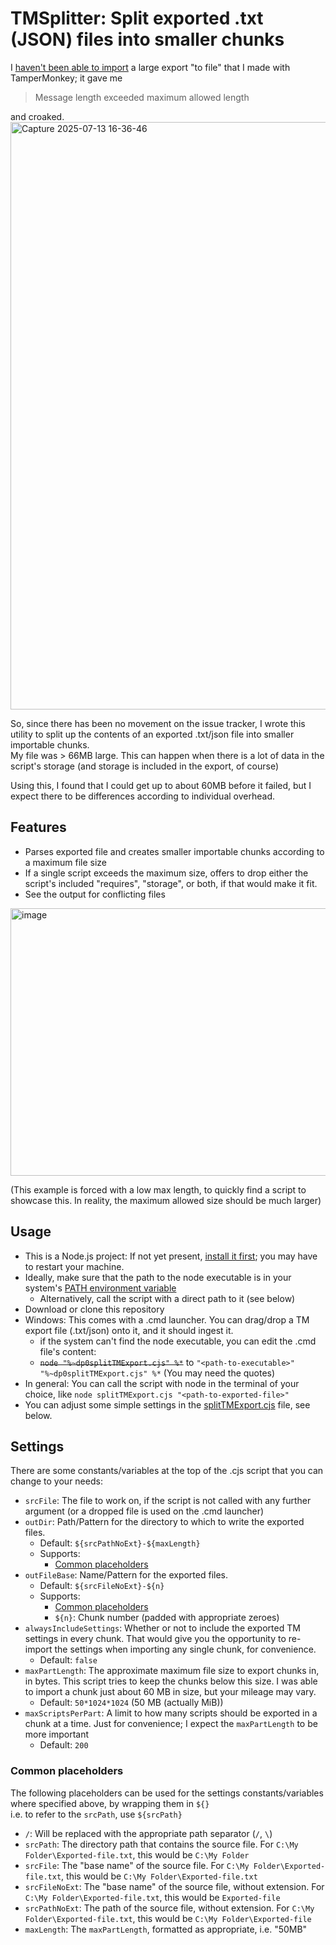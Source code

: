 # TMSplitter: Split exported .txt (JSON) files into smaller chunks
I [haven't been able to import](https://github.com/Tampermonkey/tampermonkey/issues/2492) a large export "to file" that I made with TamperMonkey; it gave me
> Message length exceeded maximum allowed length

and croaked.
<img width="1920" height="940" alt="Capture 2025-07-13 16-36-46" src="https://github.com/user-attachments/assets/1309d98d-9569-481f-a11f-3767d155cb28" />

So, since there has been no movement on the issue tracker, I wrote this utility to split up the contents of an exported .txt/json file into smaller importable chunks.  
My file was > 66MB large. This can happen when there is a lot of data in the script's storage (and storage is included in the export, of course)

Using this, I found that I could get up to about 60MB before it failed, but I expect there to be differences according to individual overhead.

## Features
- Parses exported file and creates smaller importable chunks according to a maximum file size
- If a single script exceeds the maximum size, offers to drop either the script's included "requires", "storage", or both, if that would make it fit.
- See the output for conflicting files

<img width="818" height="428" alt="image" src="https://github.com/user-attachments/assets/b8d5c256-cc7b-4074-affb-6ba4ff333497" />  

(This example is forced with a low max length, to quickly find a script to showcase this. In reality, the maximum allowed size should be much larger)

## Usage
- This is a Node.js project: If not yet present, [install it first](https://nodejs.org/en/download); you may have to restart your machine.
- Ideally, make sure that the path to the node executable is in your system's [PATH environment variable](https://www3.ntu.edu.sg/home/ehchua/programming/howto/Environment_Variables.html)
  - Alternatively, call the script with a direct path to it (see below)
- Download or clone this repository
- Windows: This comes with a .cmd launcher. You can drag/drop a TM export file (.txt/json) onto it, and it should ingest it.
  - if the system can't find the node executable, you can edit the .cmd file's content:
  - ~~`node "%~dp0splitTMExport.cjs" %*`~~ to `"<path-to-executable>" "%~dp0splitTMExport.cjs" %*` (You may need the quotes)
- In general: You can call the script with node in the terminal of your choice, like `node splitTMExport.cjs "<path-to-exported-file>"`
- You can adjust some simple settings in the [splitTMExport.cjs](https://github.com/Black-Platypus/TMSplitter/blob/main/splitTMExport.cjs#L9) file, see below.

## Settings
There are some constants/variables at the top of the .cjs script that you can change to your needs:
- `srcFile`: The file to work on, if the script is not called with any further argument (or a dropped file is used on the .cmd launcher)
- `outDir`: Path/Pattern for the directory to which to write the exported files.
  - Default: `${srcPathNoExt}-${maxLength}`
  - Supports:
    - [Common placeholders](#common-placeholders)
- `outFileBase`: Name/Pattern for the exported files.
  - Default: `${srcFileNoExt}-${n}`
  - Supports:
    - [Common placeholders](#common-placeholders)
    - `${n}`: Chunk number (padded with appropriate zeroes)
- `alwaysIncludeSettings`: Whether or not to include the exported TM settings in every chunk. That would give you the opportunity to re-import the settings when importing any single chunk, for convenience.
  - Default: `false`
- `maxPartLength`: The approximate maximum file size to export chunks in, in bytes. This script tries to keep the chunks below this size. I was able to import a chunk just about 60 MB in size, but your mileage may vary.
  - Default: `50*1024*1024` (50 MB (actually MiB))
- `maxScriptsPerPart`: A limit to how many scripts should be exported in a chunk at a time. Just for convenience; I expect the `maxPartLength` to be more important
  - Default: `200`

### Common placeholders
The following placeholders can be used for the settings constants/variables where specified above, by wrapping them in `${}`  
  i.e. to refer to the `srcPath`, use `${srcPath}`
- `/`: Will be replaced with the appropriate path separator (`/`, `\`)
- `srcPath`: The directory path that contains the source file. For `C:\My Folder\Exported-file.txt`, this would be `C:\My Folder`
- `srcFile`: The "base name" of the source file. For `C:\My Folder\Exported-file.txt`, this would be `C:\My Folder\Exported-file.txt`
- `srcFileNoExt`: The "base name" of the source file, without extension. For `C:\My Folder\Exported-file.txt`, this would be `Exported-file`
- `srcPathNoExt`: The path of the source file, without extension. For `C:\My Folder\Exported-file.txt`, this would be `C:\My Folder\Exported-file`
- `maxLength`: The `maxPartLength`, formatted as appropriate, i.e. "50MB"
